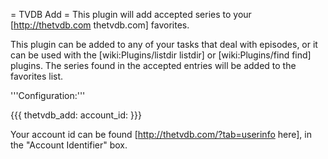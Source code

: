 = TVDB Add =
This plugin will add accepted series to your [http://thetvdb.com thetvdb.com] favorites.

This plugin can be added to any of your tasks that deal with episodes, or it can be used with the [wiki:Plugins/listdir listdir] or [wiki:Plugins/find find] plugins. The series found in the accepted entries will be added to the favorites list.

'''Configuration:'''

{{{
thetvdb_add:
  account_id: <your account id>
}}}

Your account id can be found [http://thetvdb.com/?tab=userinfo here], in the "Account Identifier" box.